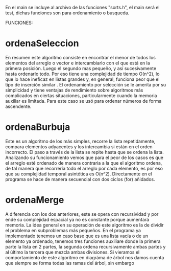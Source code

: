 En el main se incluye al archivo de las funciones "sorts.h", el main será el test, dichas funciones son para ordenamiento o busqueda.

FUNCIONES:

# ordenaSeleccion

En resumen este algoritmo consiste en encontrar el menor de todos los elementos del arreglo o vector e intercambiarlo con el que está en la primera posición. Luego el segundo mas pequeño, y así sucesivamente hasta ordenarlo todo. Por eso tiene una complejidad de tiempo O(n^2), lo que lo hace ineficaz en listas grandes y, en general, funciona peor que el tipo de inserción similar . El ordenamiento por selección se le amerita por su simplicidad y tiene ventajas de rendimiento sobre algoritmos más complicados en ciertas situaciones, particularmente cuando la memoria auxiliar es limitada. Para este caso se usó para ordenar números de forma ascendente.

# ordenaBurbuja

Este es un algoritmo de los más simples, recorre la lista repetidamente, compara elementos adyacentes y los intercambia si están en el orden incorrecto. El paso a través de la lista se repite hasta que se ordena la lista. Analizando su funcionamiento vemos que para el peor de los casos es que el arreglo esté ordenado de manera contraria a la que el algoritmo ordena, de tal manera que recorrería todo el arreglo por cada elemento, es por eso que su complejidad temporal asintótica es O(n^2). Directamente en el programa se hace de manera secuencial con dos ciclos (for) añidados.

# ordenaMerge

A diferencia con los dos anteriores, este se opera con recursividad y por ende su complejidad espacial ya no es constante porque aumentará memoria. La idea general en su operación de este algoritmo es la de dividir el problema en subproblemas más pequeños. En el programa ya implementado tenemos un caso base que es una lista vacía o de un elemento ya ordenado, tenemos tres funciones auxiliare donde la primera parte la lista en 2 partes, la segunda ordena recursivamente ambas partes y al último la tercera que mezcla ambas divisiones. Si vieramos el comportamiento de este algoritmo en diagráma de árbol nos damos cuenta que siempre se forma todas las ramas del árbol, sin embargo 
